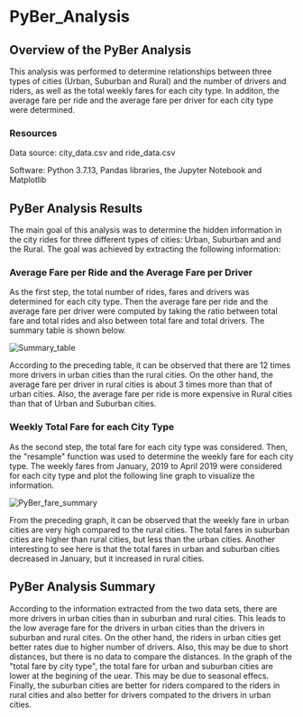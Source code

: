 # PyBer_Analysis

## Overview of the PyBer Analysis
This analysis was performed to determine relationships between three types of cities (Urban, Suburban and Rural) and the number of drivers and riders, as well as the total weekly fares for each city type. In additon, the average fare per ride and the average fare per driver for each city type were determined.


### Resources
Data source: city_data.csv and ride_data.csv    

Software: Python 3.7.13, Pandas libraries, the Jupyter Notebook and Matplotlib 


## PyBer Analysis Results
The main goal of this analysis was to determine the hidden information in the city rides for three different types of cities: Urban, Suburban and and the Rural.  The goal was achieved by extracting the following information: 


### Average Fare per Ride and the Average Fare per Driver
As the first step, the total number of rides, fares and drivers was determined for each city type. Then the average fare per ride and the average fare per driver were computed by taking the ratio between total fare and total rides and also between total fare and total drivers. The summary table is shown below.

  ![Summary_table](https://user-images.githubusercontent.com/112113327/195687515-c5296e7c-1a41-4556-b0ca-af22b0a96ced.png)

According to the preceding table, it can be observed that there are 12 times more drivers in urban cities than the rural cities. On the other hand, the average fare per driver in rural cities is about 3 times more than that of urban cities. Also, the average fare per ride is more expensive in Rural cities than that of Urban and Suburban cities.  


### Weekly Total Fare for each City Type
As the second step, the total fare for each city type was considered. Then, the "resample" function was used to determine the weekly fare for each city type. The weekly fares from January, 2019 to April 2019 were considered for each city type and plot the following line graph to visualize the information.

  ![PyBer_fare_summary](https://user-images.githubusercontent.com/112113327/195691444-08c531e8-3523-4cd8-91d2-e48b165c12dc.png)

From the preceding graph, it can be observed that the weekly fare in urban cities are very high compared to the rural cities. The total fares in suburban cities are higher than rural cities, but less than the urban cities. Another interesting to see here is that the total fares in urban and suburban cities decreased in January, but it increased in rural cities.


## PyBer Analysis Summary
According to the information extracted from the two data sets, there are more drivers in urban cities than in suburban and rural cities. This leads to the low average fare for the drivers in urban cities than the drivers in suburban and rural cites. On the other hand, the riders in urban cities get better rates due to higher number of drivers. Also, this may be due to short distances, but there is no data to compare the distances. In the graph of the "total fare by city type", the total fare for urban and suburban cities are lower at the begining of the uear. This may be due to seasonal effecs. Finally, the suburban cities are better for riders compared to the riders in rural cities and also better for drivers compated to the drivers in urban cities.
